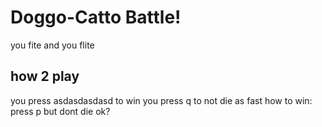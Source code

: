 # Doggo-Catto Battle!

you fite and you flite

## how 2 play

you press asdasdasdasd to win
you press q to not die as fast
how to win: press p but dont die ok?
